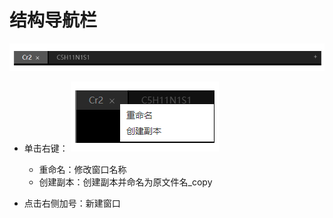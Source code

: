 # 结构导航栏

![navi](./nested/qstudio_navi.png)

- 单击右键：
  ![navi](./nested/qstudio_navi2.png)
  - 重命名：修改窗口名称
  - 创建副本：创建副本并命名为原文件名_copy

- 点击右侧加号：新建窗口